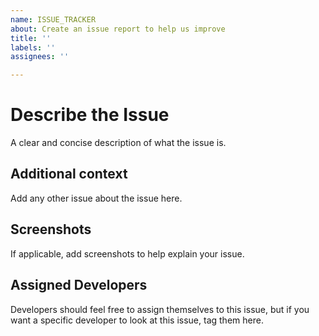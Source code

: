 ```yaml
---
name: ISSUE_TRACKER
about: Create an issue report to help us improve
title: ''
labels: ''
assignees: ''

---
```


# Describe the Issue
A clear and concise description of what the issue is.

## Additional context
Add any other issue about the issue here.

## Screenshots
If applicable, add screenshots to help explain your issue.

## Assigned Developers
Developers should feel free to assign themselves to this issue, but if you want a specific developer to look at this issue, tag them here.
